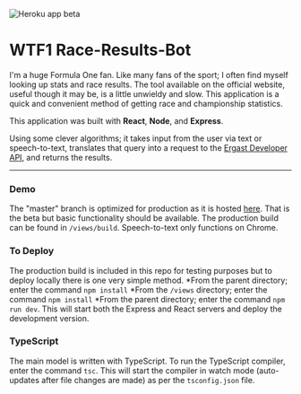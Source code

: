 ![Heroku app beta](https://imgur.com/bccROtL.gif)

# WTF1 Race-Results-Bot

I'm a huge Formula One fan. Like many fans of the sport; I often find myself looking up stats and race results. The tool available on the official website, useful though it may be, is a little unwieldy and slow. This application is a quick and convenient method of getting race and championship statistics.

This application was built with **React**, **Node**, and **Express**.

Using some clever algorithms; it takes input from the user via text or speech-to-text, translates that query into a request to the [Ergast Developer API](https://ergast.com/mrd/), and returns the results.

---

### Demo

The "master" branch is optimized for production as it is hosted [here](https://wtf1raceresults.herokuapp.com/). That is the beta but basic functionality should be available. The production build can be found in `/views/build`. Speech-to-text only functions on Chrome.

### To Deploy

The production build is included in this repo for testing purposes but to deploy locally there is one very simple method.
*From the parent directory; enter the command `npm install`
*From the `/views` directory; enter the command `npm install`
\*From the parent directory; enter the command `npm run dev`. This will start both the Express and React servers and deploy the development version.

### TypeScript

The main model is written with TypeScript. To run the TypeScript compiler, enter the command `tsc`. This will start the compiler in watch mode (auto-updates after file changes are made) as per the `tsconfig.json` file.
